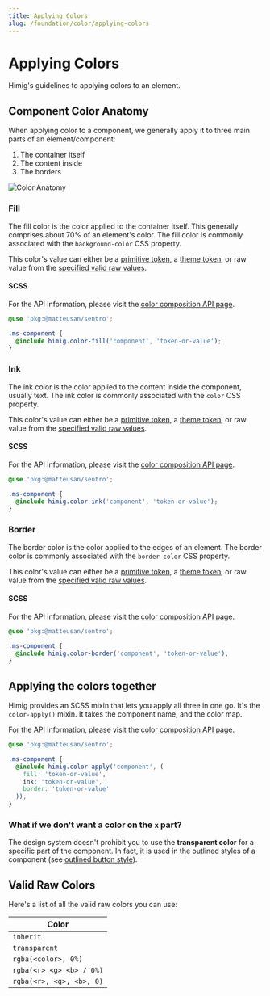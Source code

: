 ```yaml
---
title: Applying Colors
slug: /foundation/color/applying-colors
---
```

# Applying Colors
Himig's guidelines to applying colors to an element.

## Component Color Anatomy
When applying color to a component, we generally apply it to three main parts of an element/component:

1) The container itself
2) The content inside
3) The borders

![Color Anatomy](../_media/color-anatomy.png)

### Fill
The fill color is the color applied to the container itself. This generally comprises about 70% of an element's color.
The fill color is commonly associated with the `background-color` CSS property.

This color's value can either be a [primitive token](../tokens.md#primitive-tokens), a [theme token](../tokens.md#theme-tokens), or raw value from the [specified valid raw values](#valid-raw-colors).

#### SCSS
For the API information, please visit the [color composition API page](../../api/composition/color.md).

```scss
@use 'pkg:@matteusan/sentro';

.ms-component {
  @include himig.color-fill('component', 'token-or-value');
}
```

### Ink
The ink color is the color applied to the content inside the component, usually text. The ink color is commonly
associated with the `color` CSS property.

This color's value can either be a [primitive token](../tokens.md#primitive-tokens), a [theme token](../tokens.md#theme-tokens), or raw value from the [specified valid raw values](#valid-raw-colors).

#### SCSS
For the API information, please visit the [color composition API page](../../api/composition/color.md).

```scss
@use 'pkg:@matteusan/sentro';

.ms-component {
  @include himig.color-ink('component', 'token-or-value');
}
```

### Border
The border color is the color applied to the edges of an element. The border color is commonly associated with the `border-color` CSS property.

This color's value can either be a [primitive token](../tokens.md#primitive-tokens), a [theme token](../tokens.md#theme-tokens), or raw value from the [specified valid raw values](#valid-raw-colors).

#### SCSS
For the API information, please visit the [color composition API page](../../api/composition/color.md).

```scss
@use 'pkg:@matteusan/sentro';

.ms-component {
  @include himig.color-border('component', 'token-or-value');
}
```

## Applying the colors together
Himig provides an SCSS mixin that lets you apply all three in one go. It's the `color-apply()` mixin. It takes the component name, and the color map.

For the API information, please visit the [color composition API page](../../api/composition/color.md).

```scss
@use 'pkg:@matteusan/sentro';

.ms-component {
  @include himig.color-apply('component', (
    fill: 'token-or-value',
    ink: 'token-or-value',
    border: 'token-or-value'
  ));
}
```

### What if we don't want a color on the `x` part?
The design system doesn't prohibit you to use the **transparent color** for a specific part of the component. In fact, it is used in the outlined styles of a component (see [outlined button style](https://github.com/MatteuSan/himig/blob/main/packages/himig/ms-button/_button-mixins.scss#L91-L93)).

## Valid Raw Colors
Here's a list of all the valid raw colors you can use:

| Color                    |
|--------------------------|
| `inherit`                |
| `transparent`            |
| `rgba(<color>, 0%)`      |
| `rgba(<r> <g> <b> / 0%)` |
| `rgba(<r>, <g>, <b>, 0)` |